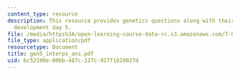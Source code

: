 ```yaml
---
content_type: resource
description: This resource provides genetics questions along with their answers for
  development day 5.
file: /media/https%3A/open-learning-course-data-rc.s3.amazonaws.com/7-02-experimental-biology-communication-spring-2005/bc52190e00bb487c127c927f1810027d_gen5_interps_ans.pdf
file_type: application/pdf
resourcetype: Document
title: gen5_interps_ans.pdf
uid: bc52190e-00bb-487c-127c-927f1810027d
---
```

